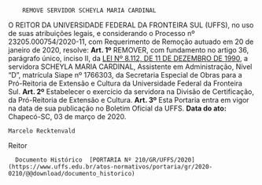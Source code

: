         REMOVE SERVIDOR SCHEYLA MARIA CARDINAL  

 O REITOR DA UNIVERSIDADE FEDERAL DA FRONTEIRA SUL (UFFS), no uso de suas atribuições legais, e considerando o Processo nº 23205.000754/2020-11, com Requerimento de Remoção autuado em 20 de janeiro de 2020, resolve:   **Art. 1º**  REMOVER, com fundamento no artigo 36, parágrafo único, inciso II, da [LEI Nº 8.112, DE 11 DE DEZEMBRO DE 1990](http://www.planalto.gov.br/ccivil_03/leis/l8112cons.htm), a servidora SCHEYLA MARIA CARDINAL, Assistente em Administração, Nível “D”, matrícula Siape nº 1766303, da Secretaria Especial de Obras para a Pró-Reitoria de Extensão e Cultura da Universidade Federal da Fronteira Sul.   **Art. 2º**  Estabelecer o exercício da servidora na Divisão de Certificação, da Pró-Reitoria de Extensão e Cultura.   **Art. 3º**  Esta Portaria entra em vigor na data de sua publicação no Boletim Oficial da UFFS.        **Data do ato:** Chapecó-SC, 03 de março de 2020.   
 

    Marcelo Recktenvald   
 Reitor 

      Documento Histórico  [PORTARIA Nº 210/GR/UFFS/2020](https://www.uffs.edu.br/atos-normativos/portaria/gr/2020-0210/@@download/documento_historico)     
      